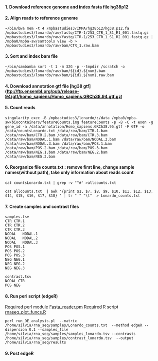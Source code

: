 #### 1. Download reference genome and index fasta file [hg38p12](https://hgdownload.soe.ucsc.edu/goldenPath/hg38/bigZips/)

#### 2. Align reads to reference genome


```
~/bin/bwa mem -t 4 /mpbastudies3/IMMA/hg38p12/hg38.p12.fa /mpbastudies3/lonardo/raw/fastq/CTR-1/253_CTR_1_S1_R1_001.fastq.gz /mpbastudies3/lonardo/raw/fastq/CTR-1/253_CTR_1_S1_R2_001.fastq.gz | /mpba0/mpba-sw/samtools view -b > /mpbastudies3/lonardo/raw/bam/CTR_1.raw.bam

```

#### 3. Sort and index bam file

```
~/bin/sambamba sort -t 1 -m 32G -p --tmpdir /scratch -o /mpbastudies3/lonardo/raw/bam/${id}.${num}.bam /mpbastudies3/lonardo/raw/bam/${id}.${num}.raw.bam
```
#### 4. Download annotation gtf file [hg38 gtf] (ftp://ftp.ensembl.org/pub/release-94/gtf/homo_sapiens/Homo_sapiens.GRCh38.94.gtf.gz)

#### 5. Count reads 

```
singularity exec -B /mpbastudies3/lonardo/:/data /mpba0/mpba-sw/biocontainers/featureCounts.img featureCounts -p -B -C -t exon -g gene_id -a /data/annotation/Homo_sapiens.GRCh38.95.gtf -F GTF -o /data/countsLonardo.txt /data/raw/bam/CTR.1.bam /data/raw/bam/CTR.2.bam /data/raw/bam/CTR.3.bam /data/raw/bam/NODAL.1.bam /data/raw/bam/NODAL.2.bam /data/raw/bam/NODAL.3.bam /data/raw/bam/POS.1.bam /data/raw/bam/POS.2.bam /data/raw/bam/POS.3.bam /data/raw/bam/NEG.1.bam /data/raw/bam/NEG.2.bam /data/raw/bam/NEG.3.bam

```
#### 6. Reorganize file counts.txt : remove first line, change sample names(without path), take only information about reads count

```
cat countsLonardo.txt | grep -v "^#" >allcounts.txt
```
```
cat allcounts.txt  | awk '{print $1, $7, $8, $9, $10, $11, $12, $13, $14, $15, $16, $17, $18} ' | tr " " "\t"  > Lonardo_counts.txt
```

#### 7. Create samples and contrast files

```
samples.tsv
CTR	CTR.1
CTR	CTR.2
CTR	CTR.3
NODAL	NODAL.1
NODAL	NODAL.2
NODAL	NODAL.3
POS	POS.1
POS	POS.2
POS	POS.3
NEG	NEG.1
NEG	NEG.2
NEG	NEG.3
```
```
contrast.tsv
NODAL CTR
POS	NEG
```

#### 8. Run perl script (edgeR)

Required perl module [Fasta_reader.pm](https://github.com/Trinotate/Trinotate/blob/master/PerlLib/Fasta_reader.pm)
Required R script [rnaseq_plot_funcs.R](https://github.com/trinityrnaseq/trinityrnaseq/tree/master/Analysis/DifferentialExpression/R)

```
perl run_DE_analysis.pl  --matrix /home/silvia/rna_seq/samples/Lonardo_counts.txt  --method edgeR --dispersion 0.1 --samples_file /home/silvia/rna_seq/samples/samples_lonardo.tsv --contrasts /home/silvia/rna_seq/samples/contrast_lonardo.tsv  --output /home/silvia/rna_seq/results
```


#### 9. Post edgeR
